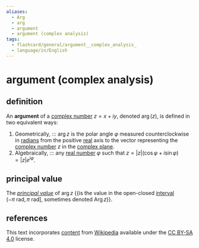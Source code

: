 ```yaml
---
aliases:
  - Arg
  - arg
  - argument
  - argument (complex analysis)
tags:
  - flashcard/general/argument__complex_analysis_
  - language/in/English
---
```


# argument (complex analysis)

## definition

An __argument__ of a [complex number](complex%20number.md) $z = x + iy$, denoted $\operatorname{arg}(z)$, is defined in two equivalent ways:

1. Geometrically, ::: $\arg z$ is the polar angle $\varphi$ measured counterclockwise in [radians](radian.md) from the positive [real](real%20number.md) axis to the vector representing the [complex number](complex%20number.md) $z$ in the [complex plane](complex%20plane.md). <!--SR:!2024-10-20,235,330!2024-12-09,204,328-->
2. Algebraically, ::: any [real number](real%20number.md) $\varphi$ such that $z = \lvert z \rvert (\cos \varphi + i \sin \varphi) = \lvert z \rvert e^{i \varphi}$. <!--SR:!2025-08-09,438,310!2025-01-29,232,328-->

## principal value

The _[principal value](principal%20value.md)_ of $\arg z$ {{is the value in the open-closed [interval](interval%20(mathematics).md) $(-\pi \mathrm{\ rad},\pi \mathrm{\ rad}]$, sometimes denoted $\operatorname{Arg} z$}}. <!--SR:!2024-12-30,290,330-->

## references

This text incorporates [content](https://en.wikipedia.org/wiki/argument_(complex_analysis)) from [Wikipedia](Wikipedia.md) available under the [CC BY-SA 4.0](https://creativecommons.org/licenses/by-sa/4.0/) license.
